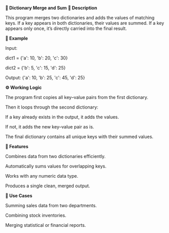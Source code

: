 **🧮 Dictionary Merge and Sum**
**📘 Description**

This program merges two dictionaries and adds the values of matching keys.
If a key appears in both dictionaries, their values are summed.
If a key appears only once, it’s directly carried into the final result.

**🧠 Example**

Input:

dict1 = {'a': 10, 'b': 20, 'c': 30}

dict2 = {'b': 5, 'c': 15, 'd': 25}

Output:
{'a': 10, 'b': 25, 'c': 45, 'd': 25}

**⚙️ Working Logic**

The program first copies all key–value pairs from the first dictionary.

Then it loops through the second dictionary:

If a key already exists in the output, it adds the values.

If not, it adds the new key–value pair as is.

The final dictionary contains all unique keys with their summed values.

**🚀 Features**

Combines data from two dictionaries efficiently.

Automatically sums values for overlapping keys.

Works with any numeric data type.

Produces a single clean, merged output.

**🧰 Use Cases**

Summing sales data from two departments.

Combining stock inventories.

Merging statistical or financial reports.